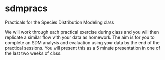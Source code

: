 # sdmpracs
Practicals for the Species Distribution Modeling class 

We will work through each practical exercise during class and you will then replicate a similar flow with your data as homework. 
The aim is for you to complete an SDM analysis and evaluation using your data by the end of the practical sessions. You will present this as a 5 minute presentation in one of the last two weeks of class. 
